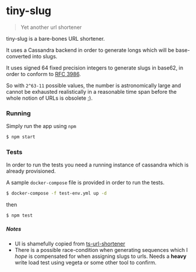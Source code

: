 # tiny-slug
> Yet another url shortener

tiny-slug is a bare-bones URL shortener.

It uses a Cassandra backend in order to generate longs which will be
base-converted into slugs.

It uses signed 64 fixed precision integers to generate slugs in base62,
in order to conform to [RFC 3986](http://tools.ietf.org/html/rfc3986#section-2).

So with `2^63-11` possible values, the number is astronomically large and cannot be
exhausted realistically in a reasonable time span before the whole notion of URLs
is obsolete ;).

### Running

Simply run the app using `npm`

```bash
$ npm start
```

### Tests

In order to run the tests you need a running instance of cassandra which is
already provisioned.

A sample `docker-compose` file is provided in order to run the tests.

```bash
$ docker-compose -f test-env.yml up -d
```

then

```bash
$ npm test
```

##### Notes

- UI is shamefully copied from [ts-url-shortener](https://github.com/aligoren/ts-url-shortener)
- There is a possible race-condition when generating sequences which I *hope* is compensated for
  when assigning slugs to urls. Needs a **heavy** write load test using vegeta or some other tool
  to confirm.
